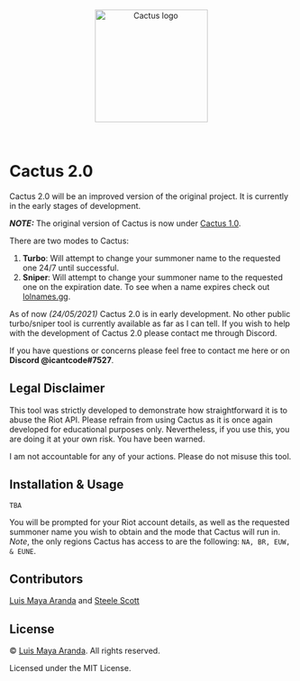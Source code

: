 <br>

<p align="center">
<a href="https://github.com/3SUM"><img width="200" src="./logo/cactus.png" alt="Cactus logo"></a>
</p>

<br>

# Cactus 2.0

Cactus 2.0 will be an improved version of the original project. It is currently in the early stages of development.

***NOTE:*** The original version of Cactus is now under [Cactus 1.0](https://github.com/3SUM/cactus/tree/master/cactus-1.0).

There are two modes to Cactus:

1. **Turbo**: Will attempt to change your summoner name to the requested one 24/7 until successful.
2. **Sniper**: Will attempt to change your summoner name to the requested one on the expiration date.
To see when a name expires check out [lolnames.gg](https://lolnames.gg/en/).

As of now *(24/05/2021)* Cactus 2.0 is in early development. No other public turbo/sniper tool is currently available as far as I can tell. If you wish to help with the development of Cactus 2.0 please contact me through Discord.

If you have questions or concerns please feel free to contact me here or on **Discord @icantcode#7527**.

## Legal Disclaimer

This tool was strictly developed to demonstrate how straightforward it is to abuse the Riot API.
Please refrain from using Cactus as it is once again developed for educational purposes only. Nevertheless, if you use this, you are doing it at your own risk. You have been warned.

I am not accountable for any of your actions. Please do not misuse this tool.

## Installation & Usage

```
TBA
```

You will be prompted for your Riot account details, as well as the requested summoner name you wish to
obtain and the mode that Cactus will run in. *Note*, the only regions Cactus has access to are the following: `NA, BR, EUW, & EUNE`.

## Contributors

[Luis Maya Aranda](https://github.com/3SUM) and [Steele Scott](https://github.com/steele123)

## License

&copy; [Luis Maya Aranda](https://github.com/3SUM). All rights reserved.

Licensed under the MIT License.

